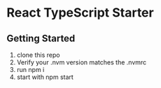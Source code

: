 # React TypeScript Starter

## Getting Started

1. clone this repo
2. Verify your .nvm version matches the .nvmrc 
3. run npm i
4. start with npm start
